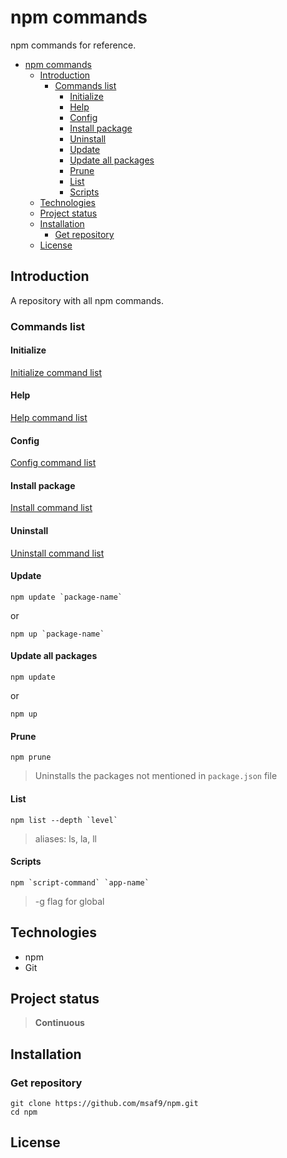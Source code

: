 # npm commands
npm commands  for reference.

- [npm commands](#npm-commands)
  - [Introduction](#introduction)
    - [Commands list](#commands-list)
      - [Initialize](#initialize)
      - [Help](#help)
      - [Config](#config)
      - [Install package](#install-package)
      - [Uninstall](#uninstall)
      - [Update](#update)
      - [Update all packages](#update-all-packages)
      - [Prune](#prune)
      - [List](#list)
      - [Scripts](#scripts)
  - [Technologies](#technologies)
  - [Project status](#project-status)
  - [Installation](#installation)
    - [Get repository](#get-repository)
  - [License](#license)

## Introduction
A repository with all npm commands.

### Commands list
#### Initialize
[Initialize command list](INITIALIZE.md "Initialize Commands")

#### Help
[Help command list](HELP.md "Help Commands")

#### Config
[Config command list](CONFIG.md "Config Commands")

#### Install package
[Install command list](INSTALL.md "Install Commands")

#### Uninstall
[Uninstall command list](UNINSTALL.md "Uninstall Commands")

#### Update
```npm
npm update `package-name`
```
or
```npm
npm up `package-name`
```

#### Update all packages
```npm
npm update
```
or
```npm
npm up
```

#### Prune
```npm
npm prune
```
> Uninstalls the packages not mentioned in `package.json` file

#### List
```npm
npm list --depth `level`
```
> aliases: ls, la, ll


#### Scripts
```npm
npm `script-command` `app-name`
```

> -g flag for global

## Technologies
- npm
- Git

## Project status
> **Continuous**

## Installation
### Get repository
```git
git clone https://github.com/msaf9/npm.git
cd npm
```

## License

